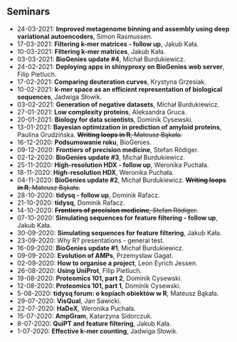 ## Seminars

 - 24-03-2021: **Improved metagenome binning and assembly using deep variational autoencoders**, Simon Rasmussen.
 - 17-03-2021: **Filtering k-mer matrices - follow up**, Jakub Kała.
 - 10-03-2021: **Filtering k-mer matrices**, Jakub Kała.
 - 03-03-2021: **BioGenies update #4**, Michał Burdukiewicz.
 - 24-02-2021: **Deploying apps in shinyproxy on BioGenies web server**, Filip Pietluch.
 - 17-02-2021: **Comparing deuteration curves**, Krystyna Grzesiak.
 - 10-02-2021: **k-mer space as an efficient representation  of biological sequences**, Jadwiga Słowik.
 - 03-02-2021: **Generation of negative datasets**, Michał Burdukiewicz.
 - 27-01-2021: **Low complexity proteins**, Aleksandra Gruca.
 - 20-01-2021: **Biology for data scientists**, Dominik Cysewski.
 - 13-01-2021: **Bayesian optimization in prediction of amyloid proteins**, Paulina Grudzińska. ~~**Writing loops in R**, Mateusz Bąkała.~~
 - 16-12-2020: **Podsumowanie roku**, BioGenies.
 - 09-12-2020: **Frontiers of precision medicine**, Stefan Rödiger.
 - 02-12-2020: **BioGenies update #3**, Michał Burdukiewicz.
 - 25-11-2020: **High-resolution HDX - follow up**, Weronika Puchała.
 - 18-11-2020: **High-resolution HDX**, Weronika Puchała.
 - 04-11-2020: **BioGenies update #2**, Michał Burdukiewicz. ~~**Writing loops in R**, Mateusz Bąkała.~~ 
 - 28-10-2020: **tidysq - follow up**, Dominik Rafacz.
 - 21-10-2020: **tidysq**, Dominik Rafacz.
 - 14-10-2020: ~~**Frontiers of precision medicine**, Stefan Rödiger.~~
 - 07-10-2020: **Simulating sequences for feature filtering - follow up**, Jakub Kała.
 - 30-09-2020: **Simulating sequences for feature filtering**, Jakub Kała.
 - 23-09-2020: Why R? presentations - general test.
 - 16-09-2020: **BioGenies update #1**, Michał Burdukiewicz.
 - 09-09-2020: **Evolution of AMPs**, Przemysław Gagat.
 - 02-09-2020: **How to organise a project**, Leon Eyrich Jessen.
 - 26-08-2020: **Using UniProt**, Filip Pietluch.
 - 19-08-2020: **Proteomics 101, part 2**, Dominik Cysewski.
 - 12-08-2020: **Proteomics 101, part 1**, Dominik Cysewski.
 - 5-08-2020: **tidysq forum: o kopiach obiektów w R**, Mateusz Bąkała.
 - 29-07-2020: **VisQual**, Jan Sawicki.
 - 22-07-2020: **HaDeX**, Weronika Puchała.
 - 15-07-2020: **AmpGram**, Katarzyna Sidorczuk.
 - 8-07-2020: **QuiPT and feature filtering**, Jakub Kała.
 - 1-07-2020: **Effective k-mer counting**, Jadwiga Słowik.
